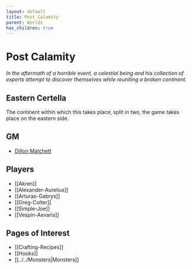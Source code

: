 ```yaml
---
layout: default
title: Post Calamity
parent: Worlds
has_children: true
---
```

# Post Calamity
*In the aftermath of a horrible event, a celestial being and his collection of experts attempt to discover themselves while reuniting a broken continent.*

## Eastern Certella
The continent within which this takes place, split in two, the game takes place on the eastern side.

## GM
* [Dillon Matchett](https://github.com/bombasticSlacks)

## Players
* [[Akren]]
* [[Alexander-Aurelius]]
* [[Arturas-Gabrys]]
* [[Greg-Colter]]
* [[Simple-Joe]]
* [[Vespin-Aevaris]]

## Pages of Interest
* [[Crafting-Recipes]]
* [[Hooks]]
* [[../../Monsters|Monsters]]